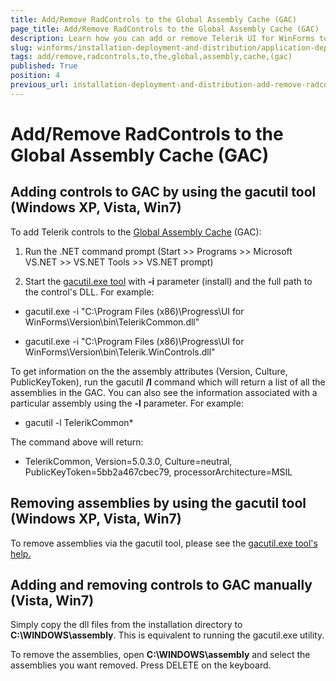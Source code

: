 ```yaml
---
title: Add/Remove RadControls to the Global Assembly Cache (GAC)
page_title: Add/Remove RadControls to the Global Assembly Cache (GAC)
description: Learn how you can add or remove Telerik UI for WinForms to the Global Assembly Cache (GAC).
slug: winforms/installation-deployment-and-distribution/application-deploymentadd-remove-radcontrols-to-the-global-assembly-cache-(gac)
tags: add/remove,radcontrols,to,the,global,assembly,cache,(gac)
published: True
position: 4
previous_url: installation-deployment-and-distribution-add-remove-radcontrols-to-the-global-assembly-cache-(gac)
---
```


# Add/Remove RadControls to the Global Assembly Cache (GAC)



## Adding controls to GAC by using the gacutil tool (Windows XP, Vista, Win7)

To add Telerik controls to the [Global Assembly Cache](http://msdn.microsoft.com/en-us/library/yf1d93sz%28VS.71%29.aspx) (GAC):


1. Run the .NET command prompt (Start >> Programs >> Microsoft VS.NET >> VS.NET Tools >> VS.NET prompt)

1. Start the [gacutil.exe tool](http://msdn.microsoft.com/en-us/library/ex0ss12c%28VS.80%29.aspx) with __-i__ parameter (install) and the full path to the control's DLL. For example:


 * gacutil.exe -i "C:\Program Files (x86)\Progress\UI for WinForms\Version\bin\TelerikCommon.dll"

 * gacutil.exe -i "C:\Program Files (x86)\Progress\UI for WinForms\Version\bin\Telerik.WinControls.dll"

To get information on the the assembly attributes (Version, Culture, PublicKeyToken), run the gacutil __/l__ command which will return a list of all the assemblies in the GAC. You can also see the information associated with a particular assembly using the __-l__ parameter. For example:

 * gacutil -l TelerikCommon*

The command above will return:

 * TelerikCommon, Version=5.0.3.0, Culture=neutral, PublicKeyToken=5bb2a467cbec79, processorArchitecture=MSIL

## Removing assemblies by using the gacutil tool (Windows XP, Vista, Win7)

To remove assemblies via the gacutil tool, please see the [gacutil.exe tool's help.](http://msdn.microsoft.com/en-us/library/ex0ss12c%28VS.80%29.aspx)

## Adding and removing controls to GAC manually (Vista, Win7)

Simply copy the dll files from the installation directory to __C:\WINDOWS\assembly__. This is equivalent to running the gacutil.exe utility.


To remove the assemblies, open __C:\WINDOWS\assembly__ and select the assemblies you want removed. Press DELETE on the keyboard.
